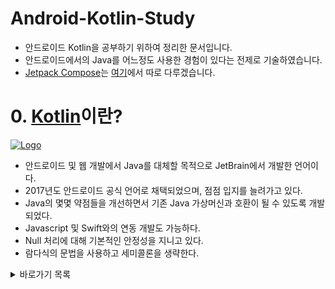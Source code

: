 # Android-Kotlin-Study

- 안드로이드 Kotlin을 공부하기 위하여 정리한 문서입니다.
- 안드로이드에서의 Java를 어느정도 사용한 경험이 있다는 전제로 기술하였습니다.
- [Jetpack Compose](https://developer.android.com/jetpack/compose?gclid=CjwKCAiAqt-dBhBcEiwATw-ggHCEXhSPIByWu9In5zNs0vJKH7KEOPoiNrMBpNA3x7Of5RfLJhsarxoCqBwQAvD_BwE&gclsrc=aw.ds)는 [여기](https://github.com/Seung72/Jetpack_Compose_Study)에서 따로 다루겠습니다.

# 0. [Kotlin](https://kotlinlang.org/)이란?

[![Logo](https://user-images.githubusercontent.com/79628706/202858867-8c5e189f-07f6-43a4-8003-529fd0b1a758.png)](https://github.com/JetBrains/kotlin)

- 안드로이드 및 웹 개발에서 Java를 대체할 목적으로 JetBrain에서 개발한 언어이다.
- 2017년도 안드로이드 공식 언어로 채택되었으며, 점점 입지를 늘려가고 있다.
- Java의 몇몇 약점들을 개선하면서 기존 Java 가상머신과 호환이 될 수 있도록 개발되었다.
- Javascript 및 Swift와의 연동 개발도 가능하다.
- Null 처리에 대해 기본적인 안정성을 지니고 있다.
- 람다식의 문법을 사용하고 세미콜론을 생략한다.

<details>
<summary>바로가기 목록</summary>
<div markdown="1">
<ol>
<li><a href="https://github.com/Seung72/Kotlin_Study/blob/main/contents/%EB%AC%B8%EB%B2%95.md">문법</a></li>
<li><a href="https://github.com/Seung72/Kotlin_Study/blob/main/contents/viewBinding.md">ViewBinding</a></li>
<li><a href="https://github.com/Seung72/Kotlin_Study/blob/main/contents/TextView.md">TextView</a></li>
<li><a href="https://github.com/Seung72/Kotlin_Study/blob/main/contents/EditText%26Button.md">EditText & Button</a></li>
<li><a href="https://github.com/Seung72/Kotlin_Study/blob/main/contents/Intent.md">Intent</a></li>
<li><a href="https://github.com/Seung72/Kotlin_Study/blob/main/contents/ImageView%26Toast.md">ImageView & Toast</a></li>
<li><a href="https://github.com/Seung72/Kotlin_Study/blob/main/contents/ListView.md">ListView</a></li>
<li><a href="https://github.com/Seung72/Kotlin_Study/blob/main/contents/NavigationView.md">NavigationView</a></li>
<li><a href="https://github.com/Seung72/Kotlin_Study/blob/main/contents/SharedPreferences.md">SharedPreferences</a></li>
<li><a href="https://github.com/Seung72/Kotlin_Study/blob/main/contents/WebView.md">WebView</a></li>
<li><a href="https://github.com/Seung72/Kotlin_Study/blob/main/contents/RecyclerView.md">RecyclerView</a></li>
<li><a href="https://github.com/Seung72/Kotlin_Study/blob/main/contents/Fragment.md">Fragment</a></li>
<li><a href="https://github.com/Seung72/Kotlin_Study/blob/main/contents/Coroutine.md">Coroutine</a></li>
<li><a href="https://github.com/Seung72/Kotlin_Study/blob/main/contents/dataBinding.md">DataBinding</a></li>
<li><a href="https://github.com/Seung72/Kotlin_Study/blob/main/contents/LiveData.md">LiveData</a></li>
<li><a href="https://github.com/Seung72/Kotlin_Study/blob/main/contents/MVVM.md">MVVM</a></li>
<li><a href="https://github.com/Seung72/Kotlin_Study/blob/main/contents/Room.md">Room</a></li>
<li><a href="https://github.com/Seung72/Kotlin_Study/blob/main/contents/HttpURLConnection.md">HttpURLConnection</a></li>
<li><a href="https://github.com/Seung72/Kotlin_Study/blob/main/contents/OKHttp.md">OkHttp</a></li>
</ol>
</div>
</details>
